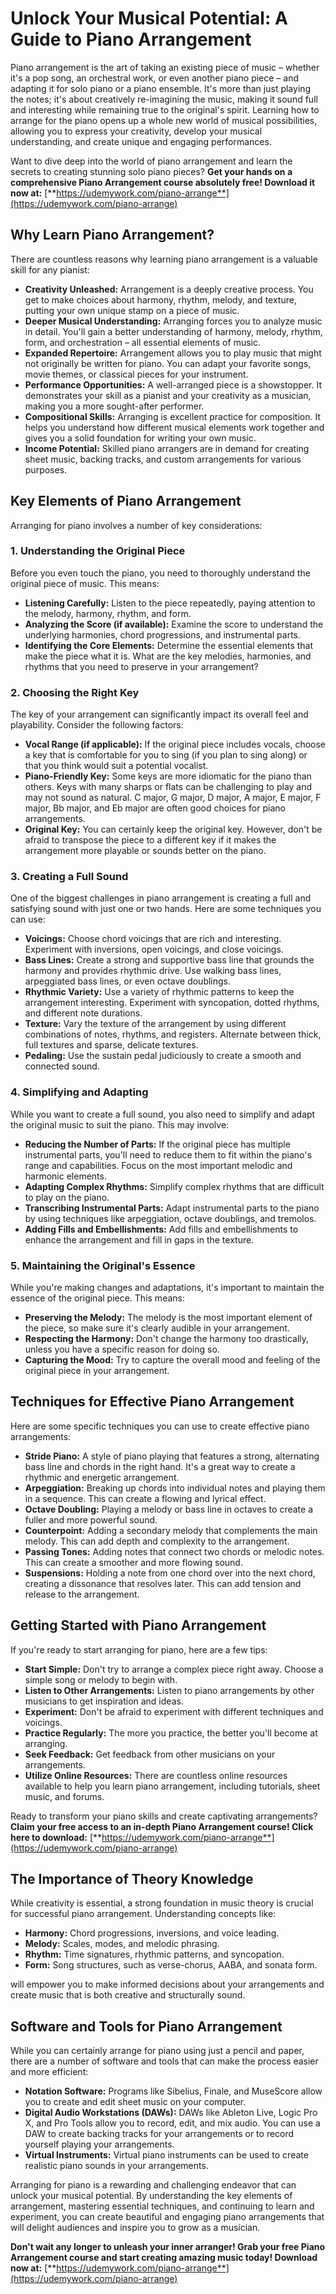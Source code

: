 # Unlock Your Musical Potential: A Guide to Piano Arrangement

Piano arrangement is the art of taking an existing piece of music – whether it's a pop song, an orchestral work, or even another piano piece – and adapting it for solo piano or a piano ensemble. It's more than just playing the notes; it's about creatively re-imagining the music, making it sound full and interesting while remaining true to the original's spirit. Learning how to arrange for the piano opens up a whole new world of musical possibilities, allowing you to express your creativity, develop your musical understanding, and create unique and engaging performances.

Want to dive deep into the world of piano arrangement and learn the secrets to creating stunning solo piano pieces?  **Get your hands on a comprehensive Piano Arrangement course absolutely free! Download it now at:** [**https://udemywork.com/piano-arrange**](https://udemywork.com/piano-arrange)

## Why Learn Piano Arrangement?

There are countless reasons why learning piano arrangement is a valuable skill for any pianist:

*   **Creativity Unleashed:** Arrangement is a deeply creative process. You get to make choices about harmony, rhythm, melody, and texture, putting your own unique stamp on a piece of music.
*   **Deeper Musical Understanding:**  Arranging forces you to analyze music in detail. You'll gain a better understanding of harmony, melody, rhythm, form, and orchestration – all essential elements of music.
*   **Expanded Repertoire:**  Arrangement allows you to play music that might not originally be written for piano. You can adapt your favorite songs, movie themes, or classical pieces for your instrument.
*   **Performance Opportunities:** A well-arranged piece is a showstopper. It demonstrates your skill as a pianist and your creativity as a musician, making you a more sought-after performer.
*   **Compositional Skills:**  Arranging is excellent practice for composition. It helps you understand how different musical elements work together and gives you a solid foundation for writing your own music.
*   **Income Potential:** Skilled piano arrangers are in demand for creating sheet music, backing tracks, and custom arrangements for various purposes.

## Key Elements of Piano Arrangement

Arranging for piano involves a number of key considerations:

### 1. Understanding the Original Piece

Before you even touch the piano, you need to thoroughly understand the original piece of music. This means:

*   **Listening Carefully:**  Listen to the piece repeatedly, paying attention to the melody, harmony, rhythm, and form.
*   **Analyzing the Score (if available):**  Examine the score to understand the underlying harmonies, chord progressions, and instrumental parts.
*   **Identifying the Core Elements:**  Determine the essential elements that make the piece what it is. What are the key melodies, harmonies, and rhythms that you need to preserve in your arrangement?

### 2. Choosing the Right Key

The key of your arrangement can significantly impact its overall feel and playability. Consider the following factors:

*   **Vocal Range (if applicable):** If the original piece includes vocals, choose a key that is comfortable for you to sing (if you plan to sing along) or that you think would suit a potential vocalist.
*   **Piano-Friendly Key:** Some keys are more idiomatic for the piano than others. Keys with many sharps or flats can be challenging to play and may not sound as natural. C major, G major, D major, A major, E major, F major, Bb major, and Eb major are often good choices for piano arrangements.
*   **Original Key:** You can certainly keep the original key. However, don't be afraid to transpose the piece to a different key if it makes the arrangement more playable or sounds better on the piano.

### 3. Creating a Full Sound

One of the biggest challenges in piano arrangement is creating a full and satisfying sound with just one or two hands. Here are some techniques you can use:

*   **Voicings:** Choose chord voicings that are rich and interesting. Experiment with inversions, open voicings, and close voicings.
*   **Bass Lines:**  Create a strong and supportive bass line that grounds the harmony and provides rhythmic drive. Use walking bass lines, arpeggiated bass lines, or even octave doublings.
*   **Rhythmic Variety:**  Use a variety of rhythmic patterns to keep the arrangement interesting.  Experiment with syncopation, dotted rhythms, and different note durations.
*   **Texture:** Vary the texture of the arrangement by using different combinations of notes, rhythms, and registers.  Alternate between thick, full textures and sparse, delicate textures.
*   **Pedaling:** Use the sustain pedal judiciously to create a smooth and connected sound.

### 4. Simplifying and Adapting

While you want to create a full sound, you also need to simplify and adapt the original music to suit the piano. This may involve:

*   **Reducing the Number of Parts:** If the original piece has multiple instrumental parts, you'll need to reduce them to fit within the piano's range and capabilities.  Focus on the most important melodic and harmonic elements.
*   **Adapting Complex Rhythms:** Simplify complex rhythms that are difficult to play on the piano.
*   **Transcribing Instrumental Parts:** Adapt instrumental parts to the piano by using techniques like arpeggiation, octave doublings, and tremolos.
*   **Adding Fills and Embellishments:**  Add fills and embellishments to enhance the arrangement and fill in gaps in the texture.

### 5. Maintaining the Original's Essence

While you're making changes and adaptations, it's important to maintain the essence of the original piece.  This means:

*   **Preserving the Melody:**  The melody is the most important element of the piece, so make sure it's clearly audible in your arrangement.
*   **Respecting the Harmony:**  Don't change the harmony too drastically, unless you have a specific reason for doing so.
*   **Capturing the Mood:**  Try to capture the overall mood and feeling of the original piece in your arrangement.

## Techniques for Effective Piano Arrangement

Here are some specific techniques you can use to create effective piano arrangements:

*   **Stride Piano:** A style of piano playing that features a strong, alternating bass line and chords in the right hand.  It's a great way to create a rhythmic and energetic arrangement.
*   **Arpeggiation:** Breaking up chords into individual notes and playing them in a sequence.  This can create a flowing and lyrical effect.
*   **Octave Doubling:**  Playing a melody or bass line in octaves to create a fuller and more powerful sound.
*   **Counterpoint:**  Adding a secondary melody that complements the main melody.  This can add depth and complexity to the arrangement.
*   **Passing Tones:**  Adding notes that connect two chords or melodic notes.  This can create a smoother and more flowing sound.
*   **Suspensions:**  Holding a note from one chord over into the next chord, creating a dissonance that resolves later.  This can add tension and release to the arrangement.

## Getting Started with Piano Arrangement

If you're ready to start arranging for piano, here are a few tips:

*   **Start Simple:**  Don't try to arrange a complex piece right away.  Choose a simple song or melody to begin with.
*   **Listen to Other Arrangements:**  Listen to piano arrangements by other musicians to get inspiration and ideas.
*   **Experiment:** Don't be afraid to experiment with different techniques and voicings.
*   **Practice Regularly:**  The more you practice, the better you'll become at arranging.
*   **Seek Feedback:**  Get feedback from other musicians on your arrangements.
*   **Utilize Online Resources:** There are countless online resources available to help you learn piano arrangement, including tutorials, sheet music, and forums.

Ready to transform your piano skills and create captivating arrangements? **Claim your free access to an in-depth Piano Arrangement course! Click here to download:** [**https://udemywork.com/piano-arrange**](https://udemywork.com/piano-arrange)

## The Importance of Theory Knowledge

While creativity is essential, a strong foundation in music theory is crucial for successful piano arrangement. Understanding concepts like:

*   **Harmony:**  Chord progressions, inversions, and voice leading.
*   **Melody:**  Scales, modes, and melodic phrasing.
*   **Rhythm:**  Time signatures, rhythmic patterns, and syncopation.
*   **Form:**  Song structures, such as verse-chorus, AABA, and sonata form.

will empower you to make informed decisions about your arrangements and create music that is both creative and structurally sound.

## Software and Tools for Piano Arrangement

While you can certainly arrange for piano using just a pencil and paper, there are a number of software and tools that can make the process easier and more efficient:

*   **Notation Software:** Programs like Sibelius, Finale, and MuseScore allow you to create and edit sheet music on your computer.
*   **Digital Audio Workstations (DAWs):** DAWs like Ableton Live, Logic Pro X, and Pro Tools allow you to record, edit, and mix audio.  You can use a DAW to create backing tracks for your arrangements or to record yourself playing your arrangements.
*   **Virtual Instruments:** Virtual piano instruments can be used to create realistic piano sounds in your arrangements.

Arranging for piano is a rewarding and challenging endeavor that can unlock your musical potential. By understanding the key elements of arrangement, mastering essential techniques, and continuing to learn and experiment, you can create beautiful and engaging piano arrangements that will delight audiences and inspire you to grow as a musician.

**Don't wait any longer to unleash your inner arranger! Grab your free Piano Arrangement course and start creating amazing music today! Download now at:** [**https://udemywork.com/piano-arrange**](https://udemywork.com/piano-arrange)
